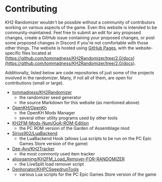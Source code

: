 # Contributing

KH2 Randomizer wouldn't be possible without a community of contributors working on various aspects of the game. Even
this website is intended to be community-maintained. Feel free to submit an edit for any proposed changes, create a
GitHub issue containing your proposed changes, or post some proposed changes in Discord if you're not comfortable with
those other things. The website is hosted using [GitHub Pages](https://pages.github.com/), with the website-specific
files located at
[https://github.com/tommadness/KH2Randomizer/tree/2.0/docs](https://github.com/tommadness/KH2Randomizer/tree/2.0/docs).

Additionally, listed below are code repositories of just some of the projects involved in the randomizer. Many, if not
all of them, are open for contributions (small or large).

* [tommadness/KH2Randomizer](https://github.com/tommadness/KH2Randomizer/tree/2.0)
    * the randomizer seed generator
    * the source Markdown for this website (as mentioned above)
* [OpenKH/OpenKh](https://github.com/OpenKH/OpenKh)
    * the OpenKH Mods Manager
    * several other utility programs used by other tools
* [KH2FM-Mods-Num/GoA-ROM-Edition](https://github.com/KH2FM-Mods-Num/GoA-ROM-Edition)
    * the PC ROM version of the Garden of Assemblage mod
* [Sirius902/LuaBackend](https://github.com/Sirius902/LuaBackend)
    * the LuaBackend Hook (allows Lua scripts to be run on the PC Epic Games Store version of the game)
* [Dee-Ayy/KH2Tracker](https://github.com/Dee-Ayy/KH2Tracker)
    * the most commonly used item tracker
* [aliosgaming/KH2FM_Load_Remover-FOR-RANDOMIZER](https://github.com/aliosgaming/KH2FM_Load_Remover-FOR-RANDOMIZER)
    * the LiveSplit load remover script
* [Denhonator/KHPCSpeedrunTools](https://github.com/Denhonator/KHPCSpeedrunTools)
    * various Lua scripts for the PC Epic Games Store version of the game
